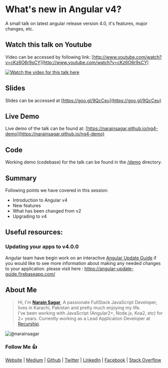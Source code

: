 # What's new in Angular v4?

A small talk on latest angular release version 4.0, it's features, major changes, etc.

## Watch this talk on Youtube

Video can be accessed by following link: [http://www.youtube.com/watch?v=cKz6O6r9sCY](http://www.youtube.com/watch?v=cKz6O6r9sCY)

[![Watch the video for this talk here](http://img.youtube.com/vi/cKz6O6r9sCY/0.jpg)](http://www.youtube.com/watch?v=cKz6O6r9sCY)

## Slides

Slides can be accessed at [https://goo.gl/9QcCeu](https://goo.gl/9QcCeu)

## Live Demo

Live demo of the talk can be found at:
[https://narainsagar.github.io/ng4-demo](https://narainsagar.github.io/ng4-demo)

## Code

Working demo (codebase) for the talk can be found in the [/demo](/demo) directory.

## Summary

Following points we have covered in this session:

* Introduction to Angular v4
* New features
* What has been changed from v2
* Upgrading to v4

## Useful resources:

### Updating your apps to v4.0.0

Angular team have begin work on an interactive [Angular Update Guide](https://angular-update-guide.firebaseapp.com/) if you would like to see more information about making any needed changes to your application. please visit here : https://angular-update-guide.firebaseapp.com/

## About Me

> Hi, I'm [**Narain Sagar**](https://github.com/narainsagar), A passionate FullStack JavaScript Developer, lives in  Karachi, Pakistan and pretty much enjoying my life. <br> I've been working with JavaScript (Angular2+, Node.js, Koa2, etc) for 2+ years. Currently working as a Lead Application Developer at [Recurship](https://recurship.com/).

![@narainsagar](https://avatars0.githubusercontent.com/narainsagar?&s=128)

### Follow Me 👍

[Website](http://narainsagar.com/) |
[Medium](http://blog.narainsagar.com/) | 
[Github](https://github.com/narainsagar) | 
[Twitter](https://twitter.com/narainsagar) | 
[LinkedIn](https://www.linkedin.com/pk/narainsagar) | 
[Facebook](https://facebook.com/NarainSagarPage) | 
[Stack Overflow](https://stackoverflow.com/users/5228251/narainsagar)